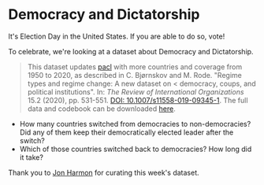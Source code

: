 # Democracy and Dictatorship

It's Election Day in the United States. If you are able to do so, vote!

To celebrate, we're looking at a dataset about Democracy and Dictatorship.

> This dataset updates [pacl](https://xmarquez.github.io/democracyData/reference/pacl.html) 
> with more countries and coverage from 1950 to 2020, as described in C. 
> Bjørnskov and M. Rode. "Regime types and regime change: A new dataset on 
< democracy, coups, and political institutions". In: *The Review of International Organizations*
> 15.2 (2020), pp. 531-551. [DOI: 10.1007/s11558-019-09345-1](https://link.springer.com/article/10.1007/s11558-019-09345-1).
> The full data and codebook can be downloaded [here](http://www.christianbjoernskov.com/bjoernskovrodedata/).

- How many countries switched from democracies to non-democracies? Did any of them keep their democratically elected leader after the switch?
- Which of those countries switched back to democracies? How long did it take?

Thank you to [Jon Harmon](https://github.com/jonthegeek) for curating this week's dataset.
